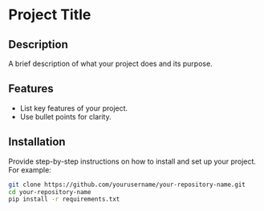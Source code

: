 # Project Title

## Description
A brief description of what your project does and its purpose.

## Features
- List key features of your project.
- Use bullet points for clarity.

## Installation
Provide step-by-step instructions on how to install and set up your project. For example:
```sh
git clone https://github.com/yourusername/your-repository-name.git
cd your-repository-name
pip install -r requirements.txt
